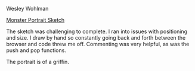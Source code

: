 Wesley Wohlman

[Monster Portrait Sketch](https://wesley-wohlman.github.io/120-work/hw-4/)

The sketch was challenging to complete. I ran into issues with positioning and size. I draw by hand so constantly going back and forth between the browser and code threw me off. Commenting was very helpful, as was the push and pop functions. 

The portrait is of a griffin. 